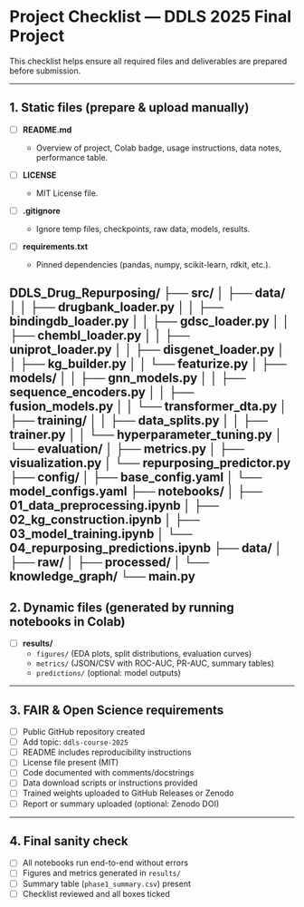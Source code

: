 # Project Checklist — DDLS 2025 Final Project

This checklist helps ensure all required files and deliverables are prepared before submission.

---

## 1. Static files (prepare & upload manually)

- [ ] **README.md**  
  - Overview of project, Colab badge, usage instructions, data notes, performance table.

- [ ] **LICENSE**  
  - MIT License file.

- [ ] **.gitignore**  
  - Ignore temp files, checkpoints, raw data, models, results.

- [ ] **requirements.txt**  
  - Pinned dependencies (pandas, numpy, scikit-learn, rdkit, etc.).

DDLS_Drug_Repurposing/
├── src/
│   ├── data/
│   │   ├── drugbank_loader.py
│   │   ├── bindingdb_loader.py
│   │   ├── gdsc_loader.py
│   │   ├── chembl_loader.py
│   │   ├── uniprot_loader.py
│   │   ├── disgenet_loader.py
│   │   ├── kg_builder.py
│   │   └── featurize.py
│   ├── models/
│   │   ├── gnn_models.py
│   │   ├── sequence_encoders.py
│   │   ├── fusion_models.py
│   │   └── transformer_dta.py
│   ├── training/
│   │   ├── data_splits.py
│   │   ├── trainer.py
│   │   └── hyperparameter_tuning.py
│   └── evaluation/
│       ├── metrics.py
│       ├── visualization.py
│       └── repurposing_predictor.py
├── config/
│   ├── base_config.yaml
│   └── model_configs.yaml
├── notebooks/
│   ├── 01_data_preprocessing.ipynb
│   ├── 02_kg_construction.ipynb
│   ├── 03_model_training.ipynb
│   └── 04_repurposing_predictions.ipynb
├── data/
│   ├── raw/
│   ├── processed/
│   └── knowledge_graph/
└── main.py
---

## 2. Dynamic files (generated by running notebooks in Colab)

- [ ] **results/**  
  - `figures/` (EDA plots, split distributions, evaluation curves)  
  - `metrics/` (JSON/CSV with ROC-AUC, PR-AUC, summary tables)  
  - `predictions/` (optional: model outputs)

---

## 3. FAIR & Open Science requirements

- [ ] Public GitHub repository created  
- [ ] Add topic: `ddls-course-2025`  
- [ ] README includes reproducibility instructions  
- [ ] License file present (MIT)  
- [ ] Code documented with comments/docstrings  
- [ ] Data download scripts or instructions provided  
- [ ] Trained weights uploaded to GitHub Releases or Zenodo  
- [ ] Report or summary uploaded (optional: Zenodo DOI)

---

## 4. Final sanity check

- [ ] All notebooks run end-to-end without errors  
- [ ] Figures and metrics generated in `results/`  
- [ ] Summary table (`phase1_summary.csv`) present  
- [ ] Checklist reviewed and all boxes ticked
